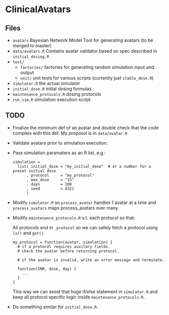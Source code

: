 ClinicalAvatars
===============


Files
--------------------

- `avatars` Bayesian Network Model Tool for generating avatars (to be merged to master)
- `data/avatars.R` Contains avatar validator based on spec described in `initial_dosing.R`
- `test/`  
  - `factories/` factories for generating random simulation input and output
  - `unit/` unit tests for various scripts (currently just `stable_dose.R`)
- `simulator.R` the actual simulator
- `initial_dose.R` initial dosing formulas
- `maintenance_protocols.R` dosing protocols
- `run_sim.R` simulation execution script.


TODO
----------------------

- Finalize the minimum def of an avatar and double check that the code complies with this def.
  My proposol is in `data/avatar.R`

- Validate avatars prior to simulation execution.

- Pass simulation paramaters as an R list, e.g.:

  ```
  simulation =
    list( initial_dose = "my_initial_dose"  # or a number for a preset initial dose
        , protocol     = "my_protocol"
        , max_dose     = "15"
        , days         = 100
        , seed         = 4321
        )
  ```

- Modify `simulator.R` so `process_avatar` handles 1 avatar at a time and
  `process_avatars` maps process_avatars over many.
- Modify `maintenance_protocols.R` s.t. each protocol so that:

  All protocols end in `_protocol` so we can safely fetch a protocol using
  `ls()` and `get()`.

  ```
  my_protocol = function(avatar, simulation) { 
    # if a protocol requires auxilary fields.
    # check the avatar before returning protocol. 

    # if the avatar is invalid, write an error message and terminate.

    function(INR, dose, day) {
      ...
    }
  }
  ```

  This way we can avoid that huge if/else statement in `simulator.R`
  and keep all protocol specific logic inside `maintenance_protocols.R`.

- Do something similar for `initial_dose.R`.

